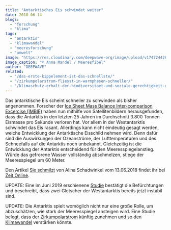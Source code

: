 ```yaml
---
title: "Antarktisches Eis schwindet weiter"
date: 2018-06-14
blogs: 
  - "forschung"
  - "klima"
tags: 
  - "antarktis"
  - "klimawandel"
  - "meeresforschung"
  - "umwelt"
image: "https://res.cloudinary.com/deepwave-org/image/upload/v1747244261/deepwave.org/Klimawandel_good_icon_RGB.jpg"
image_caption: "© Anna Mandel / Meeresfibel"
author: "DEEPWAVE"
related: 
  - "/das-erste-kippelement-ist-das-schnellste/"
  - "/zirkumpolarstrom-fliesst-in-warmphasen-schneller/"
  - "/klimaschutz-erhalt-der-biodiversitaet-und-soziale-gerechtigkeit-diese-aufgaben-lassen-sich-nur-im-dreiklang-loesen/"
---
```


Das antarktische Eis scheint schneller zu schwinden als bisher angenommen. Forscher der [Ice Sheet Mass Balance Inter-comparison Excercise (IMBIE)](http://imbie.org/) haben nun mithilfe von Satellitenbildern herausgefunden, dass die Antarktis in den letzten 25 Jahren im Durchschnitt 3.800 Tonnen Eismasse pro Sekunde verloren hat. Vor allem in der Westantarktis schwindet das Eis rasant. Allerdings kann nicht eindeutig gesagt werden, welche Entwicklung der Antarktische Eisschild nehmen wird. Denn dafür sind die Auswirkungen der Ozeanströme, der Lufttemperaturen und des Schneefalls auf die Antarktis noch unbekannt. Gleichzeitig ist die Entwicklung der Antarktis entscheidend für den Meeresspiegelanstieg. Würde das gefrorene Wasser vollständig abschmelzen, stiege der Meeresspiegel um 60 Meter.

Den Artikel [Sie schmilzt](https://www.zeit.de/wissen/umwelt/2018-06/antarktis-klimawandel-eis-schmelze-gletscher-meeresspiegel?wt_zmc=nl.int.zonaudev.zeitverlag_wissen_zeit_wissen_kw25.nl_ref.zeitde.bildtext.link.20180619&utm_medium=nl&utm_campaign=nl_ref&utm_content=zeitde_bildtext_link_20180619&utm_source=zeitverlag_wissen_zeit_wissen_kw25_zonaudev_int) von Alina Schadwinkel vom 13.06.2018 findet ihr bei [Zeit Online](https://www.zeit.de/index).

UPDATE: Eine im Juni 2019 erschienene [Studie](https://www.deepwave.org/das-erste-kippelement-ist-das-schnellste/) bestätigt die Befürchtungen und beschreibt, dass zwei Gletscher der Westantarktis bereits jetzt instabil sind.

UPDATE: Die Antarktis spielt womöglich nicht nur eine große Rolle, um abzuschätzen, wie stark der Meeresspiegel ansteigen wird. Eine Studie belegt, dass der [Zirkumpolarstrom](https://www.deepwave.org/zirkumpolarstrom-fliesst-in-warmphasen-schneller/) künftig zunehmen und so den [Klimawandel](https://www.deepwave.org/klimaschutz-erhalt-der-biodiversitaet-und-soziale-gerechtigkeit-diese-aufgaben-lassen-sich-nur-im-dreiklang-loesen/) verstärken könnte.
